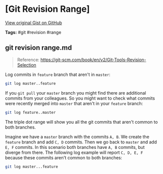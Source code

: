 # [Git Revision Range] 

[View original Gist on GitHub](https://gist.github.com/Integralist/510068111c4e2ac933c8d7a3710e732e)

**Tags:** #git #revision #range

## git revision range.md

> Reference: https://git-scm.com/book/en/v2/Git-Tools-Revision-Selection

Log commits in `feature` branch that aren't in `master`:

```bash
git log master..feature
```

If you `git pull` your `master` branch you might find there are additional commits from your colleagues. So you might want to check what commits were recently merged into `master` that aren't in your `feature` branch:

```bash
git log feature..master
```

The triple dot range will show you all the git commits that aren't common to both branches. 

Imagine we have a `master` branch with the commits `A, B`. We create the `feature` branch and add `C, D` commits. Then we go back to `master` and add `E, F` commits. In this scenario both branches have `A, B` commits, but diverge from there. The following log example will report `C, D, E, F` because these commits aren't common to both branches:

```bash
git log master...feature
```

